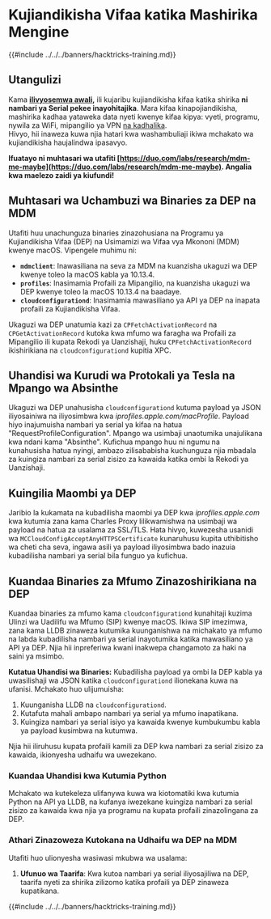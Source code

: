 # Kujiandikisha Vifaa katika Mashirika Mengine

{{#include ../../../banners/hacktricks-training.md}}

## Utangulizi

Kama [**ilivyosemwa awali**](#what-is-mdm-mobile-device-management)**,** ili kujaribu kujiandikisha kifaa katika shirika **ni nambari ya Serial pekee inayohitajika**. Mara kifaa kinapojiandikisha, mashirika kadhaa yataweka data nyeti kwenye kifaa kipya: vyeti, programu, nywila za WiFi, mipangilio ya VPN [na kadhalika](https://developer.apple.com/enterprise/documentation/Configuration-Profile-Reference.pdf).\
Hivyo, hii inaweza kuwa njia hatari kwa washambuliaji ikiwa mchakato wa kujiandikisha haujalindwa ipasavyo.

**Ifuatayo ni muhtasari wa utafiti [https://duo.com/labs/research/mdm-me-maybe](https://duo.com/labs/research/mdm-me-maybe). Angalia kwa maelezo zaidi ya kiufundi!**

## Muhtasari wa Uchambuzi wa Binaries za DEP na MDM

Utafiti huu unachunguza binaries zinazohusiana na Programu ya Kujiandikisha Vifaa (DEP) na Usimamizi wa Vifaa vya Mkononi (MDM) kwenye macOS. Vipengele muhimu ni:

- **`mdmclient`**: Inawasiliana na seva za MDM na kuanzisha ukaguzi wa DEP kwenye toleo la macOS kabla ya 10.13.4.
- **`profiles`**: Inasimamia Profaili za Mipangilio, na kuanzisha ukaguzi wa DEP kwenye toleo la macOS 10.13.4 na baadaye.
- **`cloudconfigurationd`**: Inasimamia mawasiliano ya API ya DEP na inapata profaili za Kujiandikisha Vifaa.

Ukaguzi wa DEP unatumia kazi za `CPFetchActivationRecord` na `CPGetActivationRecord` kutoka kwa mfumo wa faragha wa Profaili za Mipangilio ili kupata Rekodi ya Uanzishaji, huku `CPFetchActivationRecord` ikishirikiana na `cloudconfigurationd` kupitia XPC.

## Uhandisi wa Kurudi wa Protokali ya Tesla na Mpango wa Absinthe

Ukaguzi wa DEP unahusisha `cloudconfigurationd` kutuma payload ya JSON iliyosainiwa na iliyosimbwa kwa _iprofiles.apple.com/macProfile_. Payload hiyo inajumuisha nambari ya serial ya kifaa na hatua "RequestProfileConfiguration". Mpango wa usimbaji unaotumika unajulikana kwa ndani kama "Absinthe". Kufichua mpango huu ni ngumu na kunahusisha hatua nyingi, ambazo zilisababisha kuchunguza njia mbadala za kuingiza nambari za serial zisizo za kawaida katika ombi la Rekodi ya Uanzishaji.

## Kuingilia Maombi ya DEP

Jaribio la kukamata na kubadilisha maombi ya DEP kwa _iprofiles.apple.com_ kwa kutumia zana kama Charles Proxy lilikwamishwa na usimbaji wa payload na hatua za usalama za SSL/TLS. Hata hivyo, kuwezesha usanidi wa `MCCloudConfigAcceptAnyHTTPSCertificate` kunaruhusu kupita uthibitisho wa cheti cha seva, ingawa asili ya payload iliyosimbwa bado inazuia kubadilisha nambari ya serial bila funguo ya kufichua.

## Kuandaa Binaries za Mfumo Zinazoshirikiana na DEP

Kuandaa binaries za mfumo kama `cloudconfigurationd` kunahitaji kuzima Ulinzi wa Uadilifu wa Mfumo (SIP) kwenye macOS. Ikiwa SIP imezimwa, zana kama LLDB zinaweza kutumika kuunganishwa na michakato ya mfumo na labda kubadilisha nambari ya serial inayotumika katika mawasiliano ya API ya DEP. Njia hii inpreferiwa kwani inakwepa changamoto za haki na saini ya msimbo.

**Kutatua Uhandisi wa Binaries:**
Kubadilisha payload ya ombi la DEP kabla ya uwasilishaji wa JSON katika `cloudconfigurationd` ilionekana kuwa na ufanisi. Mchakato huo ulijumuisha:

1. Kuunganisha LLDB na `cloudconfigurationd`.
2. Kutafuta mahali ambapo nambari ya serial ya mfumo inapatikana.
3. Kuingiza nambari ya serial isiyo ya kawaida kwenye kumbukumbu kabla ya payload kusimbwa na kutumwa.

Njia hii iliruhusu kupata profaili kamili za DEP kwa nambari za serial zisizo za kawaida, ikionyesha udhaifu wa uwezekano.

### Kuandaa Uhandisi kwa Kutumia Python

Mchakato wa kutekeleza ulifanywa kuwa wa kiotomatiki kwa kutumia Python na API ya LLDB, na kufanya iwezekane kuingiza nambari za serial zisizo za kawaida kwa njia ya programu na kupata profaili zinazolingana za DEP.

### Athari Zinazoweza Kutokana na Udhaifu wa DEP na MDM

Utafiti huo ulionyesha wasiwasi mkubwa wa usalama:

1. **Ufunuo wa Taarifa**: Kwa kutoa nambari ya serial iliyosajiliwa na DEP, taarifa nyeti za shirika zilizomo katika profaili ya DEP zinaweza kupatikana.

{{#include ../../../banners/hacktricks-training.md}}
